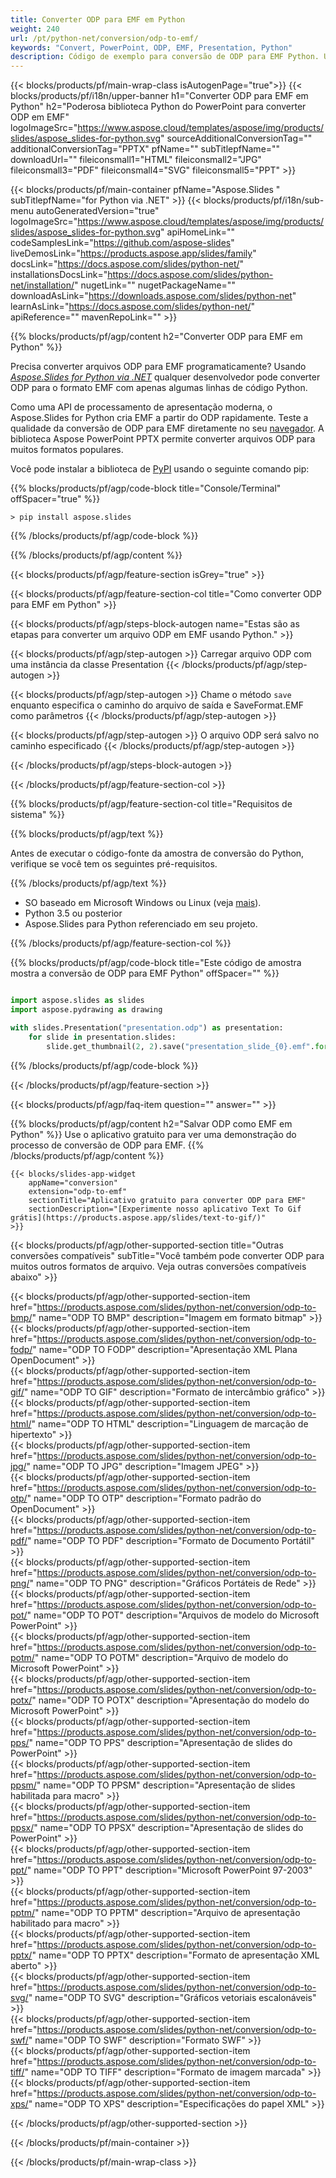```yaml
---
title: Converter ODP para EMF em Python
weight: 240
url: /pt/python-net/conversion/odp-to-emf/ 
keywords: "Convert, PowerPoint, ODP, EMF, Presentation, Python"
description: Código de exemplo para conversão de ODP para EMF Python. Use a API Python do PowerPoint para arquivos ODP de conversão em lote para arquivos EMF.
---
```


{{< blocks/products/pf/main-wrap-class isAutogenPage="true">}}
{{< blocks/products/pf/i18n/upper-banner h1="Converter ODP para EMF em Python" h2="Poderosa biblioteca Python do PowerPoint para converter ODP em EMF" logoImageSrc="https://www.aspose.cloud/templates/aspose/img/products/slides/aspose_slides-for-python.svg" sourceAdditionalConversionTag="" additionalConversionTag="PPTX" pfName="" subTitlepfName="" downloadUrl="" fileiconsmall1="HTML" fileiconsmall2="JPG" fileiconsmall3="PDF" fileiconsmall4="SVG" fileiconsmall5="PPT" >}}

{{< blocks/products/pf/main-container pfName="Aspose.Slides " subTitlepfName="for Python via .NET" >}}
{{< blocks/products/pf/i18n/sub-menu autoGeneratedVersion="true" logoImageSrc="https://www.aspose.cloud/templates/aspose/img/products/slides/aspose_slides-for-python.svg" apiHomeLink="" codeSamplesLink="https://github.com/aspose-slides" liveDemosLink="https://products.aspose.app/slides/family" docsLink="https://docs.aspose.com/slides/python-net/" installationsDocsLink="https://docs.aspose.com/slides/python-net/installation/" nugetLink="" nugetPackageName="" downloadAsLink="https://downloads.aspose.com/slides/python-net" learnAsLink="https://docs.aspose.com/slides/python-net/" apiReference="" mavenRepoLink="" >}}

{{% blocks/products/pf/agp/content h2="Converter ODP para EMF em Python" %}}

Precisa converter arquivos ODP para EMF programaticamente? Usando [*Aspose.Slides for Python via .NET*](https://products.aspose.com/slides/python-net/) qualquer desenvolvedor pode converter ODP para o formato EMF com apenas algumas linhas de código Python.

Como uma API de processamento de apresentação moderna, o Aspose.Slides for Python cria EMF a partir do ODP rapidamente. Teste a qualidade da conversão de ODP para EMF diretamente no seu [navegador](https://products.aspose.app/slides/conversion). A biblioteca Aspose PowerPoint PPTX permite converter arquivos ODP para muitos formatos populares.

Você pode instalar a biblioteca de [PyPI](https://pypi.org/project/Aspose.Slides/) usando o seguinte comando pip:

{{% blocks/products/pf/agp/code-block title="Console/Terminal" offSpacer="true" %}}

```console
> pip install aspose.slides

```

{{% /blocks/products/pf/agp/code-block %}}

{{% /blocks/products/pf/agp/content %}}

{{< blocks/products/pf/agp/feature-section isGrey="true" >}}

{{< blocks/products/pf/agp/feature-section-col title="Como converter ODP para EMF em Python" >}}

{{< blocks/products/pf/agp/steps-block-autogen name="Estas são as etapas para converter um arquivo ODP em EMF usando Python." >}}

{{< blocks/products/pf/agp/step-autogen >}}
Carregar arquivo ODP com uma instância da classe Presentation
{{< /blocks/products/pf/agp/step-autogen >}}

{{< blocks/products/pf/agp/step-autogen >}}
Chame o método `save` enquanto especifica o caminho do arquivo de saída e SaveFormat.EMF como parâmetros
{{< /blocks/products/pf/agp/step-autogen >}}

{{< blocks/products/pf/agp/step-autogen >}}
O arquivo ODP será salvo no caminho especificado
{{< /blocks/products/pf/agp/step-autogen >}}

{{< /blocks/products/pf/agp/steps-block-autogen >}}

{{< /blocks/products/pf/agp/feature-section-col >}}

{{% blocks/products/pf/agp/feature-section-col title="Requisitos de sistema" %}}

{{% blocks/products/pf/agp/text %}}

 Antes de executar o código-fonte da amostra de conversão do Python, verifique se você tem os seguintes pré-requisitos.

{{% /blocks/products/pf/agp/text %}}

- SO baseado em Microsoft Windows ou Linux (veja [mais](https://docs.aspose.com/slides/python-net/system-requirements/)).
- Python 3.5 ou posterior
- Aspose.Slides para Python referenciado em seu projeto.

{{% /blocks/products/pf/agp/feature-section-col %}}

{{% blocks/products/pf/agp/code-block title="Este código de amostra mostra a conversão de ODP para EMF Python" offSpacer="" %}}

```py

import aspose.slides as slides
import aspose.pydrawing as drawing

with slides.Presentation("presentation.odp") as presentation:
    for slide in presentation.slides:
        slide.get_thumbnail(2, 2).save("presentation_slide_{0}.emf".format(str(slide.slide_number)), drawing.imaging.ImageFormat.emf)

```
{{% /blocks/products/pf/agp/code-block %}}

{{< /blocks/products/pf/agp/feature-section >}}

{{< blocks/products/pf/agp/faq-item question="" answer="" >}}
 
{{% blocks/products/pf/agp/content h2="Salvar ODP como EMF em Python" %}}
Use o aplicativo gratuito para ver uma demonstração do processo de conversão de ODP para EMF. 
{{% /blocks/products/pf/agp/content %}}

<!-- aboutfile Starts -->

<!-- aboutfile Ends -->

    {{< blocks/slides-app-widget 
        appName="conversion"
        extension="odp-to-emf"
        sectionTitle="Aplicativo gratuito para converter ODP para EMF" 
        sectionDescription="[Experimente nosso aplicativo Text To Gif grátis](https://products.aspose.app/slides/text-to-gif/)" 
    >}}
    
{{< blocks/products/pf/agp/other-supported-section title="Outras conversões compatíveis" subTitle="Você também pode converter ODP para muitos outros formatos de arquivo. Veja outras conversões compatíveis abaixo" >}}

{{< blocks/products/pf/agp/other-supported-section-item href="https://products.aspose.com/slides/python-net/conversion/odp-to-bmp/" name="ODP TO BMP" description="Imagem em formato bitmap" >}}  
{{< blocks/products/pf/agp/other-supported-section-item href="https://products.aspose.com/slides/python-net/conversion/odp-to-fodp/" name="ODP TO FODP" description="Apresentação XML Plana OpenDocument" >}}  
{{< blocks/products/pf/agp/other-supported-section-item href="https://products.aspose.com/slides/python-net/conversion/odp-to-gif/" name="ODP TO GIF" description="Formato de intercâmbio gráfico" >}}  
{{< blocks/products/pf/agp/other-supported-section-item href="https://products.aspose.com/slides/python-net/conversion/odp-to-html/" name="ODP TO HTML" description="Linguagem de marcação de hipertexto" >}}  
{{< blocks/products/pf/agp/other-supported-section-item href="https://products.aspose.com/slides/python-net/conversion/odp-to-jpg/" name="ODP TO JPG" description="Imagem JPEG" >}}  
{{< blocks/products/pf/agp/other-supported-section-item href="https://products.aspose.com/slides/python-net/conversion/odp-to-otp/" name="ODP TO OTP" description="Formato padrão do OpenDocument" >}}  
{{< blocks/products/pf/agp/other-supported-section-item href="https://products.aspose.com/slides/python-net/conversion/odp-to-pdf/" name="ODP TO PDF" description="Formato de Documento Portátil" >}}  
{{< blocks/products/pf/agp/other-supported-section-item href="https://products.aspose.com/slides/python-net/conversion/odp-to-png/" name="ODP TO PNG" description="Gráficos Portáteis de Rede" >}}  
{{< blocks/products/pf/agp/other-supported-section-item href="https://products.aspose.com/slides/python-net/conversion/odp-to-pot/" name="ODP TO POT" description="Arquivos de modelo do Microsoft PowerPoint" >}}  
{{< blocks/products/pf/agp/other-supported-section-item href="https://products.aspose.com/slides/python-net/conversion/odp-to-potm/" name="ODP TO POTM" description="Arquivo de modelo do Microsoft PowerPoint" >}}  
{{< blocks/products/pf/agp/other-supported-section-item href="https://products.aspose.com/slides/python-net/conversion/odp-to-potx/" name="ODP TO POTX" description="Apresentação do modelo do Microsoft PowerPoint" >}}  
{{< blocks/products/pf/agp/other-supported-section-item href="https://products.aspose.com/slides/python-net/conversion/odp-to-pps/" name="ODP TO PPS" description="Apresentação de slides do PowerPoint" >}}  
{{< blocks/products/pf/agp/other-supported-section-item href="https://products.aspose.com/slides/python-net/conversion/odp-to-ppsm/" name="ODP TO PPSM" description="Apresentação de slides habilitada para macro" >}}  
{{< blocks/products/pf/agp/other-supported-section-item href="https://products.aspose.com/slides/python-net/conversion/odp-to-ppsx/" name="ODP TO PPSX" description="Apresentação de slides do PowerPoint" >}}  
{{< blocks/products/pf/agp/other-supported-section-item href="https://products.aspose.com/slides/python-net/conversion/odp-to-ppt/" name="ODP TO PPT" description="Microsoft PowerPoint 97-2003" >}}  
{{< blocks/products/pf/agp/other-supported-section-item href="https://products.aspose.com/slides/python-net/conversion/odp-to-pptm/" name="ODP TO PPTM" description="Arquivo de apresentação habilitado para macro" >}}  
{{< blocks/products/pf/agp/other-supported-section-item href="https://products.aspose.com/slides/python-net/conversion/odp-to-pptx/" name="ODP TO PPTX" description="Formato de apresentação XML aberto" >}}  
{{< blocks/products/pf/agp/other-supported-section-item href="https://products.aspose.com/slides/python-net/conversion/odp-to-svg/" name="ODP TO SVG" description="Gráficos vetoriais escalonáveis" >}}  
{{< blocks/products/pf/agp/other-supported-section-item href="https://products.aspose.com/slides/python-net/conversion/odp-to-swf/" name="ODP TO SWF" description="Formato SWF" >}}  
{{< blocks/products/pf/agp/other-supported-section-item href="https://products.aspose.com/slides/python-net/conversion/odp-to-tiff/" name="ODP TO TIFF" description="Formato de imagem marcada" >}}  
{{< blocks/products/pf/agp/other-supported-section-item href="https://products.aspose.com/slides/python-net/conversion/odp-to-xps/" name="ODP TO XPS" description="Especificações do papel XML" >}}  


{{< /blocks/products/pf/agp/other-supported-section >}}

{{< /blocks/products/pf/main-container >}}
    
{{< /blocks/products/pf/main-wrap-class >}}